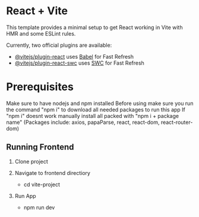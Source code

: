 # React + Vite

This template provides a minimal setup to get React working in Vite with HMR and some ESLint rules.

Currently, two official plugins are available:

- [@vitejs/plugin-react](https://github.com/vitejs/vite-plugin-react/blob/main/packages/plugin-react/README.md) uses [Babel](https://babeljs.io/) for Fast Refresh
- [@vitejs/plugin-react-swc](https://github.com/vitejs/vite-plugin-react-swc) uses [SWC](https://swc.rs/) for Fast Refresh


# Prerequisites

Make sure to have nodejs and npm installed 
Before using make sure you run the command "npm i" to download all needed packages to run this app
If "npm i" doesnt work manually install all packed with "npm i + package name" (Packages include: axios, papaParse, react, react-dom, react-router-dom)

## Running Frontend

1. Clone project 

2. Navigate to frontend directiory
    - cd vite-project

3. Run App
    - npm run dev